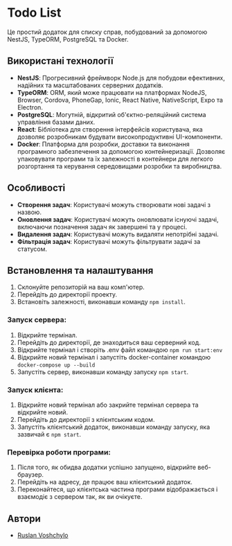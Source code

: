 # Todo List

Це простий додаток для списку справ, побудований за допомогою NestJS, TypeORM, PostgreSQL та Docker.

## Використані технології
- **NestJS**: Прогресивний фреймворк Node.js для побудови ефективних, надійних та масштабованих серверних додатків.
- **TypeORM**: ORM, який може працювати на платформах NodeJS, Browser, Cordova, PhoneGap, Ionic, React Native, NativeScript, Expo та Electron.
- **PostgreSQL**: Могутній, відкритий об'єктно-реляційний система управління базами даних.
- **React**: Бібліотека для створення інтерфейсів користувача, яка дозволяє розробникам будувати високопродуктивні UI-компоненти.
- **Docker**: Платформа для розробки, доставки та виконання програмного забезпечення за допомогою контейнеризації. Дозволяє упаковувати програми та їх залежності в контейнери для легкого розгортання та керування середовищами розробки та виробництва.

## Особливості
- **Створення задач**: Користувачі можуть створювати нові задачі з назвою.
- **Оновлення задач**: Користувачі можуть оновлювати існуючі задачі, включаючи позначення задач як завершені та у процесі.
- **Видалення задач**: Користувачі можуть видаляти непотрібні задачі.
- **Фільтрація задач**: Користувачі можуть фільтрувати задачі за статусом.

## Встановлення та налаштування
1. Склонуйте репозиторій на ваш комп'ютер.
2. Перейдіть до директорії проекту.
3. Встановіть залежності, виконавши команду `npm install`.

### Запуск сервера:

1. Відкрийте термінал.
2. Перейдіть до директорії, де знаходиться ваш серверний код.
3. Відкрийте термінал і створіть .env файл командою `npm run start:env`
4. Відкрийте новий термінал і запустіть docker-container командою `docker-compose up --build`
5. Запустіть сервер, виконавши команду запуску `npm start`.

### Запуск клієнта:

1. Відкрийте новий термінал або закрийте термінал сервера та відкрийте новий.
2. Перейдіть до директорії з клієнтським кодом.
3. Запустіть клієнтський додаток, виконавши команду запуску, яка зазвичай є `npm start`.

### Перевірка роботи програми:

1. Після того, як обидва додатки успішно запущено, відкрийте веб-браузер.
2. Перейдіть на адресу, де працює ваш клієнтський додаток.
3. Переконайтеся, що клієнтська частина програми відображається і взаємодіє з сервером так, як ви очікуєте.

## Автори
- [Ruslan Voshchylo](https://github.com/rvoshchylo)
